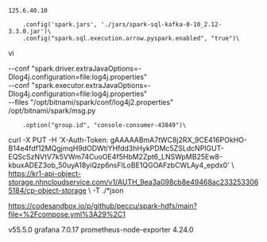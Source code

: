 ```
125.6.40.10
```





        .config('spark.jars', './jars/spark-sql-kafka-0-10_2.12-3.3.0.jar')\
        .config("spark.sql.execution.arrow.pyspark.enabled", "true")\
vi 



--conf "spark.driver.extraJavaOptions=-Dlog4j.configuration=file:log4j.properties" \
--conf "spark.executor.extraJavaOptions=-Dlog4j.configuration=file:log4j.properties" \
--files "/opt/bitnami/spark/conf/log4j2.properties" \
/opt/bitnami/spark/msg.py
>



        .option("group.id", "console-consumer-43849")\

curl -X PUT -H 'X-Auth-Token: gAAAAABmA7tWC8j2RX_9CE416POkHO-B14e4fdf12MQgjmqH9dODWtiYHfdd3hHykPDMc5ZSLdcNPIGUT-EQScSzNVtV7k5VWm74CuoOE4f5HbM2Zpt6_LNSWpMB25Ew8-kbuxADEZ3ob_50uyA18yiQzp6nsFlLoBE1QGOAFzbCWLAy4_epdx0' \ https://kr1-api-object-storage.nhncloudservice.com/v1/AUTH_9ea3a098cb8e49468ac2332533065184/cp-object-storage \ -T ./*json


https://codesandbox.io/p/github/peccu/spark-hdfs/main?file=%2Fcompose.yml%3A29%2C1

v55.5.0
grafana 7.0.17
prometheus-node-exporter 4.24.0